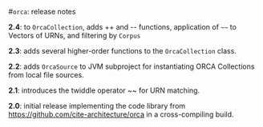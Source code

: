 #`orca`: release notes

**2.4**: to `OrcaCollection`, adds ++ and -- functions,  application of `~~` to Vectors of URNs, and filtering by `Corpus`

**2.3**: adds several higher-order functions to the `OrcaCollection` class.

**2.2**: adds `OrcaSource` to JVM subproject for instantiating ORCA Collections from local file sources.

**2.1**: introduces the twiddle operator ~~ for URN matching.

**2.0**: initial release implementing the code library from https://github.com/cite-architecture/orca in a cross-compiling build.

